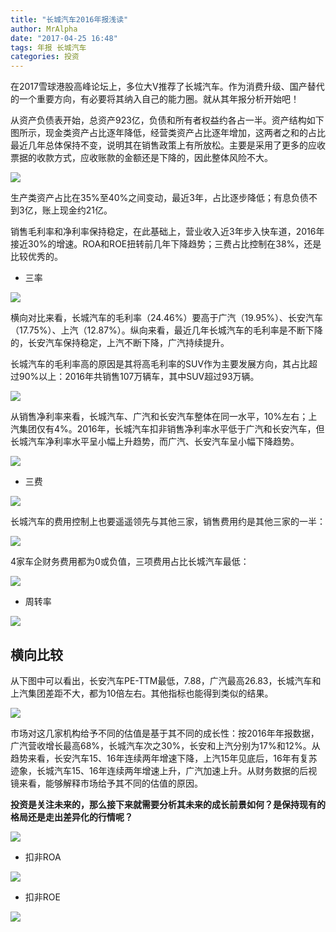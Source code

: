 ```yaml
---
title: "长城汽车2016年报浅读"
author: MrAlpha
date: "2017-04-25 16:48"
tags: 年报 长城汽车
categories: 投资
---
```


在2017雪球港股高峰论坛上，多位大V推荐了长城汽车。作为消费升级、国产替代的一个重要方向，有必要将其纳入自己的能力圈。就从其年报分析开始吧！

从资产负债表开始，总资产923亿，负债和所有者权益约各占一半。资产结构如下图所示，现金类资产占比逐年降低，经营类资产占比逐年增加，这两者之和的占比最近几年总体保持不变，说明其在销售政策上有所放松。主要是采用了更多的应收票据的收款方式，应收账款的金额还是下降的，因此整体风险不大。

![](http://7xonmk.com1.z0.glb.clouddn.com/2017-04-25_17-35-28.png)

生产类资产占比在35%至40%之间变动，最近3年，占比逐步降低；有息负债不到3亿，账上现金约21亿。

销售毛利率和净利率保持稳定，在此基础上，营业收入近3年步入快车道，2016年接近30%的增速。ROA和ROE扭转前几年下降趋势；三费占比控制在38%，还是比较优秀的。

- 三率

![](http://7xonmk.com1.z0.glb.clouddn.com/2017-04-25_18-14-01.png)

横向对比来看，长城汽车的毛利率（24.46%）要高于广汽（19.95%）、长安汽车（17.75%）、上汽（12.87%）。纵向来看，最近几年长城汽车的毛利率是不断下降的，长安汽车保持稳定，上汽不断下降，广汽持续提升。

长城汽车的毛利率高的原因是其将高毛利率的SUV作为主要发展方向，其占比超过90%以上：2016年共销售107万辆车，其中SUV超过93万辆。

![](http://7xonmk.com1.z0.glb.clouddn.com/2017-04-26_16-32-10.png)

从销售净利率来看，长城汽车、广汽和长安汽车整体在同一水平，10%左右；上汽集团仅有4%。2016年，长城汽车扣非销售净利率水平低于广汽和长安汽车，但长城汽车净利率水平呈小幅上升趋势，而广汽、长安汽车呈小幅下降趋势。

![](http://7xonmk.com1.z0.glb.clouddn.com/2017-04-26_16-44-55.png)

- 三费

![](http://7xonmk.com1.z0.glb.clouddn.com/2017-04-25_18-15-10.png)

长城汽车的费用控制上也要遥遥领先与其他三家，销售费用约是其他三家的一半：

![](http://7xonmk.com1.z0.glb.clouddn.com/2017-04-26_16-39-43.png)

4家车企财务费用都为0或负值，三项费用占比长城汽车最低：

![](http://7xonmk.com1.z0.glb.clouddn.com/2017-04-26_16-55-42.png)

- 周转率

![](http://7xonmk.com1.z0.glb.clouddn.com/2017-04-25_18-16-14.png)

## 横向比较

从下图中可以看出，长安汽车PE-TTM最低，7.88，广汽最高26.83，长城汽车和上汽集团差距不大，都为10倍左右。其他指标也能得到类似的结果。

![](http://7xonmk.com1.z0.glb.clouddn.com/2017-04-26_16-09-16.png)

市场对这几家机构给予不同的估值是基于其不同的成长性：按2016年年报数据，广汽营收增长最高68%，长城汽车次之30%，长安和上汽分别为17%和12%。从趋势来看，长安汽车15、16年连续两年增速下降，上汽15年见底后，16年有复苏迹象，长城汽车15、16年连续两年增速上升，广汽加速上升。从财务数据的后视镜来看，能够解释市场给予其不同的估值的原因。

**投资是关注未来的，那么接下来就需要分析其未来的成长前景如何？是保持现有的格局还是走出差异化的行情呢？**

![](http://7xonmk.com1.z0.glb.clouddn.com/2017-04-26_16-19-42.png)

- 扣非ROA

![](http://7xonmk.com1.z0.glb.clouddn.com/2017-04-26_17-00-05.png)

- 扣非ROE

![](http://7xonmk.com1.z0.glb.clouddn.com/2017-04-26_17-02-03.png)
